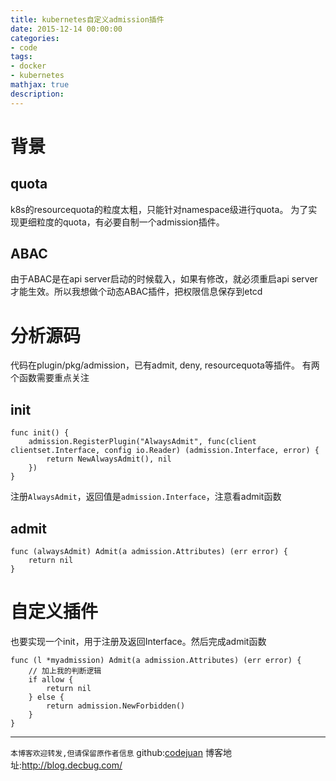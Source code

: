```yaml
---
title: kubernetes自定义admission插件
date: 2015-12-14 00:00:00
categories:
- code
tags: 
- docker
- kubernetes
mathjax: true
description: 
---
```


# 背景

## quota
k8s的resourcequota的粒度太粗，只能针对namespace级进行quota。
为了实现更细粒度的quota，有必要自制一个admission插件。

## ABAC
由于ABAC是在api server启动的时候载入，如果有修改，就必须重启api server才能生效。所以我想做个动态ABAC插件，把权限信息保存到etcd

<!--more-->

# 分析源码
代码在plugin/pkg/admission，已有admit, deny, resourcequota等插件。
有两个函数需要重点关注
## init
```
func init() {
	admission.RegisterPlugin("AlwaysAdmit", func(client clientset.Interface, config io.Reader) (admission.Interface, error) {
		return NewAlwaysAdmit(), nil
	})
}
```
注册`AlwaysAdmit`，返回值是`admission.Interface`，注意看admit函数

## admit
```
func (alwaysAdmit) Admit(a admission.Attributes) (err error) {
	return nil
}
```

# 自定义插件
也要实现一个init，用于注册及返回Interface。然后完成admit函数
```
func (l *myadmission) Admit(a admission.Attributes) (err error) {
    // 加上我的判断逻辑
    if allow {
        return nil
    } else {
        return admission.NewForbidden()
    }
}
```


----------------------------

`本博客欢迎转发,但请保留原作者信息`
github:[codejuan](https://github.com/CodeJuan)
博客地址:http://blog.decbug.com/

